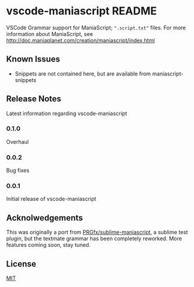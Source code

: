 # vscode-maniascript README

VSCode Grammar support for ManiaScript; `".script.txt"` files.
For more information about ManiaScript, see http://doc.maniaplanet.com/creation/maniascript/index.html

## Known Issues

- Snippets are not contained here, but are available from maniascript-snippets

## Release Notes

Latest information regarding vscode-maniascript

### 0.1.0

Overhaul

### 0.0.2

Bug fixes

### 0.0.1

Initial release of vscode-maniascript

## Acknolwedgements

This was originally a port from [PRGfx/sublime-maniascript](https://github.com/PRGfx/sublime-maniascript), a sublime test plugin, but the textmate grammar has been completely reworked. More features coming soon, stay tuned.

## License

[MIT](./LICENSE)
